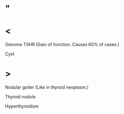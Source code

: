 # "

# <

Genome TSHR
(Gain of function. Causes 60% of cases.)

Cyst

# >

Nodular goiter
(Like in thyroid neoplasm.)

Thyroid nodule

Hyperthyroidism
